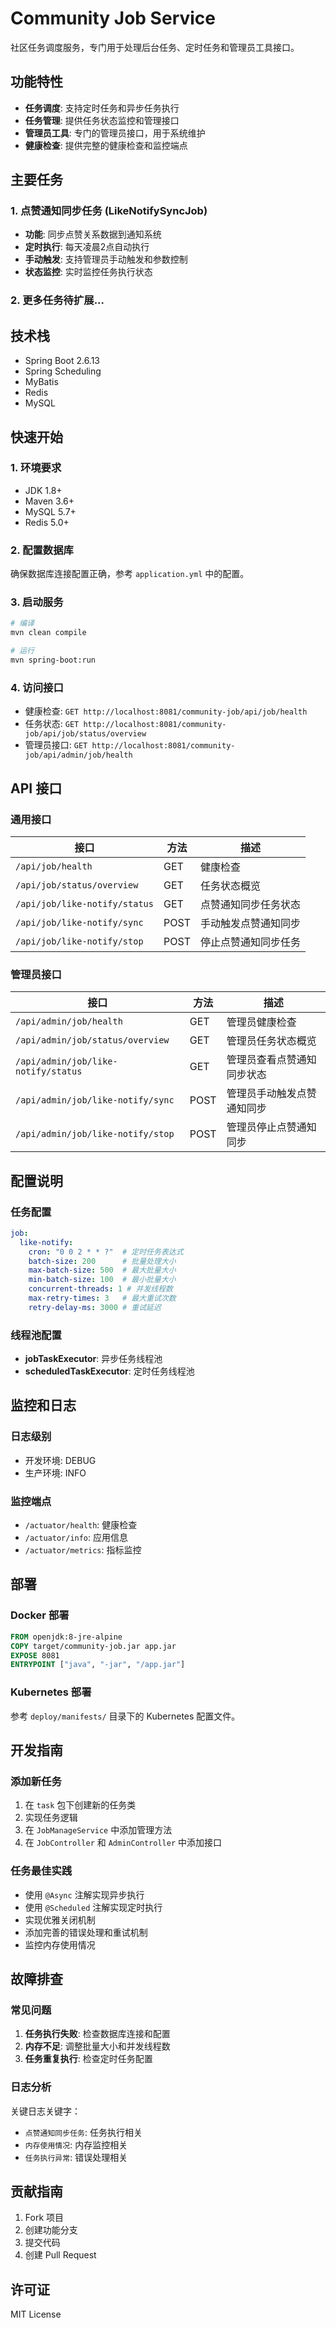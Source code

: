 # Community Job Service

社区任务调度服务，专门用于处理后台任务、定时任务和管理员工具接口。

## 功能特性

- **任务调度**: 支持定时任务和异步任务执行
- **任务管理**: 提供任务状态监控和管理接口
- **管理员工具**: 专门的管理员接口，用于系统维护
- **健康检查**: 提供完整的健康检查和监控端点

## 主要任务

### 1. 点赞通知同步任务 (LikeNotifySyncJob)

- **功能**: 同步点赞关系数据到通知系统
- **定时执行**: 每天凌晨2点自动执行
- **手动触发**: 支持管理员手动触发和参数控制
- **状态监控**: 实时监控任务执行状态

### 2. 更多任务待扩展...

## 技术栈

- Spring Boot 2.6.13
- Spring Scheduling
- MyBatis
- Redis
- MySQL

## 快速开始

### 1. 环境要求

- JDK 1.8+
- Maven 3.6+
- MySQL 5.7+
- Redis 5.0+

### 2. 配置数据库

确保数据库连接配置正确，参考 `application.yml` 中的配置。

### 3. 启动服务

```bash
# 编译
mvn clean compile

# 运行
mvn spring-boot:run
```

### 4. 访问接口

- 健康检查: `GET http://localhost:8081/community-job/api/job/health`
- 任务状态: `GET http://localhost:8081/community-job/api/job/status/overview`
- 管理员接口: `GET http://localhost:8081/community-job/api/admin/job/health`

## API 接口

### 通用接口

| 接口 | 方法 | 描述 |
|------|------|------|
| `/api/job/health` | GET | 健康检查 |
| `/api/job/status/overview` | GET | 任务状态概览 |
| `/api/job/like-notify/status` | GET | 点赞通知同步任务状态 |
| `/api/job/like-notify/sync` | POST | 手动触发点赞通知同步 |
| `/api/job/like-notify/stop` | POST | 停止点赞通知同步任务 |

### 管理员接口

| 接口 | 方法 | 描述 |
|------|------|------|
| `/api/admin/job/health` | GET | 管理员健康检查 |
| `/api/admin/job/status/overview` | GET | 管理员任务状态概览 |
| `/api/admin/job/like-notify/status` | GET | 管理员查看点赞通知同步状态 |
| `/api/admin/job/like-notify/sync` | POST | 管理员手动触发点赞通知同步 |
| `/api/admin/job/like-notify/stop` | POST | 管理员停止点赞通知同步 |

## 配置说明

### 任务配置

```yaml
job:
  like-notify:
    cron: "0 0 2 * * ?"  # 定时任务表达式
    batch-size: 200      # 批量处理大小
    max-batch-size: 500  # 最大批量大小
    min-batch-size: 100  # 最小批量大小
    concurrent-threads: 1 # 并发线程数
    max-retry-times: 3   # 最大重试次数
    retry-delay-ms: 3000 # 重试延迟
```

### 线程池配置

- **jobTaskExecutor**: 异步任务线程池
- **scheduledTaskExecutor**: 定时任务线程池

## 监控和日志

### 日志级别

- 开发环境: DEBUG
- 生产环境: INFO

### 监控端点

- `/actuator/health`: 健康检查
- `/actuator/info`: 应用信息
- `/actuator/metrics`: 指标监控

## 部署

### Docker 部署

```dockerfile
FROM openjdk:8-jre-alpine
COPY target/community-job.jar app.jar
EXPOSE 8081
ENTRYPOINT ["java", "-jar", "/app.jar"]
```

### Kubernetes 部署

参考 `deploy/manifests/` 目录下的 Kubernetes 配置文件。

## 开发指南

### 添加新任务

1. 在 `task` 包下创建新的任务类
2. 实现任务逻辑
3. 在 `JobManageService` 中添加管理方法
4. 在 `JobController` 和 `AdminController` 中添加接口

### 任务最佳实践

- 使用 `@Async` 注解实现异步执行
- 使用 `@Scheduled` 注解实现定时执行
- 实现优雅关闭机制
- 添加完善的错误处理和重试机制
- 监控内存使用情况

## 故障排查

### 常见问题

1. **任务执行失败**: 检查数据库连接和配置
2. **内存不足**: 调整批量大小和并发线程数
3. **任务重复执行**: 检查定时任务配置

### 日志分析

关键日志关键字：
- `点赞通知同步任务`: 任务执行相关
- `内存使用情况`: 内存监控相关
- `任务执行异常`: 错误处理相关

## 贡献指南

1. Fork 项目
2. 创建功能分支
3. 提交代码
4. 创建 Pull Request

## 许可证

MIT License 